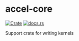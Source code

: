 accel-core
===========

[![Crate](http://meritbadge.herokuapp.com/accel-core)](https://crates.io/crates/accel-core)
[![docs.rs](https://docs.rs/accel-core/badge.svg)](https://docs.rs/accel-core)

Support crate for writing kernels
